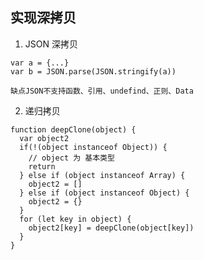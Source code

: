 ## 实现深拷贝
  1. JSON 深拷贝
  ```
  var a = {...}
  var b = JSON.parse(JSON.stringify(a))
  ```
    缺点JSON不支持函数、引用、undefind、正则、Data

  2. 递归拷贝
  ```
  function deepClone(object) {
    var object2
    if(!(object instanceof Object)) {
      // object 为 基本类型
      return
    } else if (object instanceof Array) {
      object2 = []
    } else if (object instanceof Object) {
      object2 = {}
    }
    for (let key in object) {
      object2[key] = deepClone(object[key])
    }
  }
  ```